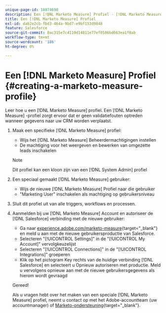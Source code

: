 ```yaml
---
unique-page-id: 18874698
description: Een [!DNL Marketo Measure] Profiel - [!DNL Marketo Measure] - Productdocumentatie
title: Een [!DNL Marketo Measure] Profiel
exl-id: dab2e2cb-fbd3-464a-9bd7-e9bf153d9848
feature: Salesforce
source-git-commit: 8ac315e7c4110d14811e77ef0586bd663ea1f8ab
workflow-type: tm+mt
source-wordcount: '186'
ht-degree: 0%

---
```


# Een [!DNL Marketo Measure] Profiel {#creating-a-marketo-measure-profile}

Leer hoe u een [!DNL Marketo Measure] profiel. Een [!DNL Marketo Measure] -profiel zorgt ervoor dat er geen validatiefouten optreden wanneer gegevens naar uw CRM worden verplaatst.

1. Maak een specifieke [!DNL Marketo Measure] profiel:

   * Wijs het [!DNL Marketo Measure] Beheerdermachtigingen instellen
   * De machtiging voor het weergeven en bewerken van omgezette leads inschakelen

   >[!NOTE]
   >
   >Dit profiel kan een kloon zijn van een [!DNL System Admin] profiel

1. Een speciaal gemaakt [!DNL Marketo Measure] gebruiker:

   * Wijs de nieuwe [!DNL Marketo Measure] Profiel naar die gebruiker
   * &quot;Marketing User&quot; inschakelen als machtiging op gebruikersniveau

1. Sluit dit profiel uit van alle triggers, workflows en processen.
1. Aanmelden bij uw [!DNL Marketo Measure] Account en autoriseer de [!DNL Salesforce] verbinding met de nieuwe gebruiker:

   * Ga naar [experience.adobe.com/marketo-measure](https://experience.adobe.com/marketo-measure){target="_blank"} en meld u aan met de nieuwe gebruikersproductie van Salesforce.
   * Selecteren &quot;[!UICONTROL Settings]&quot; in de &quot;[!UICONTROL My Account]&quot; vervolgkeuzelijst
   * Selecteren &quot;[!UICONTROL Connections]&quot; in de &quot;[!UICONTROL Integrations]&quot; groeperen
   * Klik op het pictogram Key rechts van de huidige verbinding [!DNL Salesforce] en selecteert u Opnieuw autoriseren met productie. Meld u vervolgens opnieuw aan met de nieuwe gebruikersgegevens als hierom wordt gevraagd

   Gereed!

   Als u vragen hebt over het maken van een speciale [!DNL Marketo Measure] profiel, neemt u contact op met het Adobe-accountteam (uw accountmanager) of [Marketo-ondersteuning](https://nation.marketo.com/t5/support/ct-p/Support){target="_blank"}.
